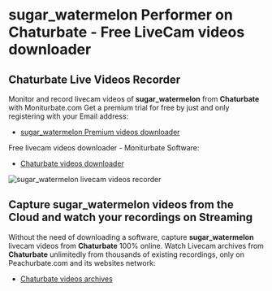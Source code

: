# sugar_watermelon Performer on Chaturbate - Free LiveCam videos downloader

## Chaturbate Live Videos Recorder

Monitor and record livecam videos of **sugar_watermelon** from **Chaturbate** with Moniturbate.com
Get a premium trial for free by just and only registering with your Email address:
* [sugar_watermelon Premium videos downloader](https://moniturbate.com/request-demo-licence-key.html)

Free livecam videos downloader - Moniturbate Software:
* [Chaturbate videos downloader](https://moniturbate.com/moniturbate-download-software.html)

![sugar_watermelon livecam videos recorder](https://peachurnet.com/templates/moniturbate-software.png)


## Capture sugar_watermelon videos from the Cloud and watch your recordings on Streaming

Without the need of downloading a software, capture **sugar_watermelon** livecam videos from **Chaturbate** 100% online.
Watch Livecam archives from **Chaturbate** unlimitedly from thousands of existing recordings, only on Peachurbate.com and its websites network:
* [Chaturbate videos archives](https://peachurnet.com/)